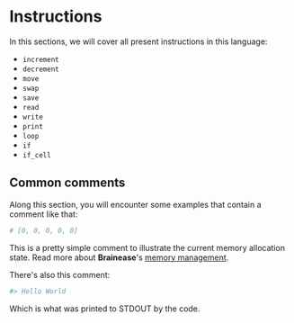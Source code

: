 # Instructions

In this sections, we will cover all present instructions in this language:

- `increment`
- `decrement`
- `move`
- `swap`
- `save`
- `read`
- `write`
- `print`
- `loop`
- `if`
- `if_cell`

## Common comments

Along this section, you will encounter some examples that contain a comment like that:

```r
# [0, 0, 0, 0, 0]
```

This is a pretty simple comment to illustrate the current memory allocation state. Read
more about **Brainease**'s [memory management](/memory.html).

There's also this comment:

```r
#> Hello World
```

Which is what was printed to STDOUT by the code.
